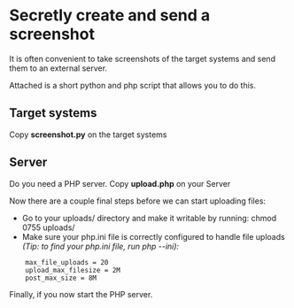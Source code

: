 # Secretly create and send a screenshot

It is often convenient to take screenshots of the target systems and send them to an external server.

Attached is a short python and php script that allows you to do this. 

## Target systems

Copy **screenshot.py** on the target systems

## Server

Do you need a PHP server. Copy **upload.php** on your Server

Now there are a couple final steps before we can start uploading files:
* Go to your uploads/ directory and make it writable by running: chmod 0755 uploads/
* Make sure your php.ini file is correctly configured to handle file uploads *(Tip: to find your php.ini file, run php --ini):*

```
    max_file_uploads = 20
    upload_max_filesize = 2M
    post_max_size = 8M
```

Finally, if you now start the PHP server.